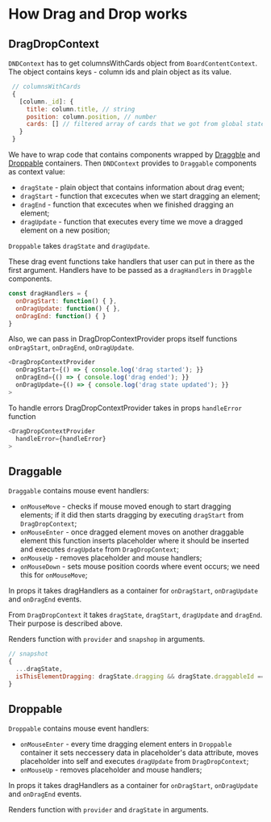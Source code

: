 # How Drag and Drop works

## DragDropContext
`DNDContext` has to get columnsWithCards object from `BoardContentContext`. The object contains keys - column ids and plain object as its value.
```js
 // columnsWithCards
 {
   [column._id]: {
     title: column.title, // string
     position: column.position, // number
     cards: [] // filtered array of cards that we got from global state
   }
 }
 ```

 We have to wrap code that contains components wrapped by [Draggble](#Draggable) and [Droppable](#Droppable) containers. Then `DNDContext` provides to `Draggable` components as context value:
  - `dragState` - plain object that contains information about drag event;
  - `dragStart` - function that excecutes when we start dragging an element;
  - `dragEnd` - function that excecutes when we finished dragging an element;
  - `dragUpdate` - function that executes every time we move a dragged element on a new position;

`Droppable` takes `dragState` and `dragUpdate`.

These drag event functions take handlers that user can put in there as the first argument. Handlers have to be passed as a `dragHandlers` in `Draggble` components.

```js
const dragHandlers = {
  onDragStart: function() { },
  onDragUpdate: function() { },
  onDragEnd: function() { }
}
```

Also, we can pass in DragDropContextProvider props itself functions `onDragStart`, `onDragEnd`, `onDragUpdate`.

```js
<DragDropContextProvider
  onDragStart={() => { console.log('drag started'); }}
  onDragEnd={() => { console.log('drag ended'); }}
  onDragUpdate={() => { console.log('drag state updated'); }}
>
```

To handle errors DragDropContextProvider takes in props `handleError` function

```js
<DragDropContextProvider
  handleError={handleError}
>
```


## Draggable
`Draggable` contains mouse event handlers:
 - `onMouseMove` - checks if mouse moved enough to start dragging elements; if it did then starts dragging by executing `dragStart` from `DragDropContext`;
 - `onMouseEnter` - once dragged element moves on another draggable element this function inserts placeholder where it should be inserted and executes `dragUpdate` from `DragDropContext`;
 - `onMouseUp` - removes placeholder and mouse handlers;
 - `onMouseDown` - sets mouse position coords where event occurs; we need this for `onMouseMove`;

 In props it takes dragHandlers as a container for `onDragStart`, `onDragUpdate` and `onDragEnd` events.

 From `DragDropContext` it takes `dragState`, `dragStart`, `dragUpdate` and `dragEnd`. Their purpose is described above.

 Renders function with `provider` and `snapshop` in arguments.
 ```js
 // snapshot
 {
   ...dragState,
   isThisElementDragging: dragState.dragging && dragState.draggableId === draggableId,
 }
 ```


## Droppable
`Droppable` contains mouse event handlers:
 - `onMouseEnter` - every time dragging element enters in `Droppable` container it sets neccessery data in placeholder's data attribute, moves placeholder into self and executes `dragUpdate` from `DragDropContext`;
 - `onMouseUp` - removes placeholder and mouse handlers;

 In props it takes dragHandlers as a container for `onDragStart`, `onDragUpdate` and `onDragEnd` events.

 Renders function with `provider` and `dragState` in arguments.